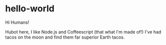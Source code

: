 # hello-world

Hi Humans!

Hubot here, I like Node.js and Coffeescript (that what I'm made of!)
I've had tacos on the moon and find them far superior Earth tacos.
